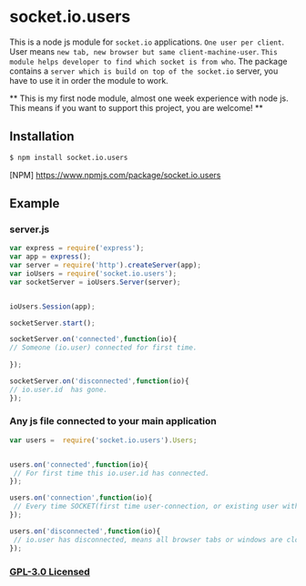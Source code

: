 # socket.io.users

This is a node js module for `socket.io` applications. `One user per client`. User means `new tab, new browser but same client-machine-user`. `This module helps developer to find which socket is from who`. The package contains a `server which is build on top of the socket.io` server, you have to use it in order the module to work.

** This is my first node module, almost one week  experience with node js.  This means if you want to support this project, you are welcome! **

## Installation

```sh
$ npm install socket.io.users
```

[NPM] https://www.npmjs.com/package/socket.io.users

## Example

### server.js
```js
var express = require('express');
var app = express();
var server = require('http').createServer(app);
var ioUsers = require('socket.io.users');
var socketServer = ioUsers.Server(server);


ioUsers.Session(app);

socketServer.start();

socketServer.on('connected',function(io){
// Someone (io.user) connected for first time.
   
});

socketServer.on('disconnected',function(io){
// io.user.id  has gone.
});

```
### Any js file connected to your main application

```js
var users =  require('socket.io.users').Users;


users.on('connected',function(io){
 // For first time this io.user.id has connected.
});

users.on('connection',function(io){
 // Every time SOCKET(first time user-connection, or existing user with new tab or other browser window) connected.
});

users.on('disconnected',function(io){
 // io.user has disconnected, means all browser tabs or windows are closed by user.
});

```


### [GPL-3.0 Licensed](LICENSE)

[downloads-url]: https://www.npmjs.com/package/socket.io.users
